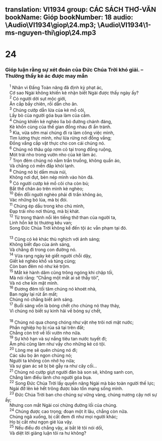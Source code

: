 translation: VI1934
group: CÁC SÁCH THƠ-VĂN
bookName: Gióp 
bookNumber: 18
audio: \Audio\VI1934\giop\24.mp3; \Audio\VI1934\1-ms-nguyen-thi\giop\24.mp3
-------

<div class="title"><h1>24</h1><h3>Gióp luận rằng sự xét đoán của Đức Chúa Trời khó giải. – Thường thấy kẻ ác được may mắn</h3></div>
<span class="verse giop_24_1"> <sup>1</sup> Nhân vì Đấng Toàn năng đã định kỳ phạt ác, <br/> Cớ sao Ngài không khiến kẻ nhận biết Ngài được thấy ngày ấy? <br/></span>
<span class="verse giop_24_2"> <sup>2</sup> Có người dời sụt mộc giới, <br/> Ăn cắp bầy chiên, rồi dẫn cho ăn. <br/></span>
<span class="verse giop_24_3"> <sup>3</sup> Chúng cướp dẫn lừa của kẻ mồ côi, <br/> Lấy bò của người góa bụa làm của cầm. <br/></span>
<span class="verse giop_24_4"> <sup>4</sup> Chúng khiến kẻ nghèo lìa bỏ đường chánh đáng, <br/> Kẻ khốn cùng của thế gian đồng nhau đi ẩn tránh. <br/></span>
<span class="verse giop_24_5"> <sup>5</sup> Kìa, vừa sớm mai chúng đi ra làm công việc mình, <br/> Tìm lương thực mình, như lừa rừng nơi đồng vắng; <br/> Đồng vắng cấp vật thực cho con cái chúng nó. <br/></span>
<span class="verse giop_24_6"> <sup>6</sup> Chúng nó thâu góp rơm cỏ tại trong đồng ruộng, <br/> Mót trái nho trong vườn nho của kẻ làm ác. <br/></span>
<span class="verse giop_24_7"> <sup>7</sup> Trọn đêm chúng nó nằm trần truồng, không quần áo, <br/> Và chẳng có mền đắp khỏi lạnh. <br/></span>
<span class="verse giop_24_8"> <sup>8</sup> Chúng nó bị dầm mưa núi, <br/> Không nơi đụt, bèn nép mình vào hòn đá. <br/></span>
<span class="verse giop_24_9"> <sup>9</sup> Có người cướp kẻ mồ côi cha còn bú; <br/> Bắt thế chân áo trên mình kẻ nghèo; <br/></span>
<span class="verse giop_24_10"> <sup>10</sup> Đến đỗi người nghèo phải đi trần không áo, <br/> Vác những bó lúa, mà bị đói. <br/></span>
<span class="verse giop_24_11"> <sup>11</sup> Chúng ép dầu trong kho chủ mình, <br/> Đạp trái nho nơi thùng, mà bị khát. <br/></span>
<span class="verse giop_24_12"> <sup>12</sup> Từ trong thành nổi lên tiếng thở than của người ta, <br/> Linh hồn kẻ bị thương kêu van; <br/> Song Đức Chúa Trời không kể đến tội ác vẫn phạm tại đó. <br/> <br/></span>
<span class="verse giop_24_13"> <sup>13</sup> Cũng có kẻ khác thù nghịch với ánh sáng; <br/> Không biết đạo của ánh sáng, <br/> Và chẳng đi trong con đường nó. <br/></span>
<span class="verse giop_24_14"> <sup>14</sup> Vừa rạng ngày kẻ giết người chỗi dậy, <br/> Giết kẻ nghèo khổ và túng cùng; <br/> Còn ban đêm nó như kẻ trộm. <br/></span>
<span class="verse giop_24_15"> <sup>15</sup> Mắt kẻ hành dâm cũng trông ngóng khi chập tối, <br/> Mà nói rằng: “Chẳng một mắt ai sẽ thấy tôi”, <br/> Và nó che kín mặt mình. <br/></span>
<span class="verse giop_24_16"> <sup>16</sup> Đương đêm tối tăm chúng nó khoét nhà, <br/> Ban ngày lại rút ẩn mất; <br/> Chúng nó chẳng biết ánh sáng. <br/></span>
<span class="verse giop_24_17"> <sup>17</sup> Buổi sáng vốn là bóng chết cho chúng nó thay thảy, <br/> Vì chúng nó biết sự kinh hãi về bóng sự chết, <br/> <br/></span>
<span class="verse giop_24_18"> <sup>18</sup> Chúng nó qua chong chóng như vật nhẹ trôi nơi mặt nước; <br/> Phần nghiệp họ bị rủa sả tại trên đất; <br/> Chẳng còn trở về lối vườn nho nữa. <br/></span>
<span class="verse giop_24_19"> <sup>19</sup> Sự khô hạn và sự nắng tiêu tan nước tuyết đi; <br/> Âm phủ cũng làm như vậy cho những kẻ có tội. <br/></span>
<span class="verse giop_24_20"> <sup>20</sup> Lòng mẹ sẽ quên chúng nó đi; <br/> Các sâu bọ ăn ngon chúng nó; <br/> Người ta không còn nhớ họ nữa; <br/> Và sự gian ác sẽ bị bẻ gẫy ra như cây cối… <br/></span>
<span class="verse giop_24_21"> <sup>21</sup> Chúng nó cướp giựt người đàn bà son sẻ, không sanh con, <br/> Chẳng làm điều lành cho người góa bụa. <br/></span>
<span class="verse giop_24_22"> <sup>22</sup> Song Đức Chúa Trời lấy quyền năng Ngài mà bảo toàn người thế lực; <br/> Ngài đỡ lên kẻ hết trông được bảo tồn mạng sống mình. <br/></span>
<span class="verse giop_24_23"> <sup>23</sup> Đức Chúa Trời ban cho chúng sự vững vàng, chúng nương cậy nơi sự ấy; <br/> Nhưng con mắt Ngài coi chừng đường lối của chúng. <br/></span>
<span class="verse giop_24_24"> <sup>24</sup> Chúng được cao trọng; đoạn một ít lâu, chẳng còn nữa. <br/> Chúng ngã xuống, bị cất đem đi như mọi người khác; <br/> Họ bị cắt như ngọn gié lúa vậy. <br/></span>
<span class="verse giop_24_25"> <sup>25</sup> Nếu điều đó chẳng vậy, ai bắt lẽ tôi nói dối, <br/> Và diệt lời giảng luận tôi ra hư không? <br/></span>
